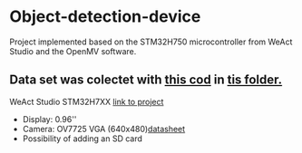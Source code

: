 <h1> Object-detection-device</h1>
Project implemented based on the STM32H750 microcontroller from WeAct Studio and the OpenMV software.

<h2> Data set was colectet with <a href= "Capture.py">this cod</a> in <a href="/DataSet/"> tis folder.</a></h2>

<p>WeAct Studio STM32H7XX <a href="https://github.com/WeActStudio/MiniSTM32H7xx/tree/master">link to project</a></p>
<ul>
  <li>Display: 0.96''</li>
  <li>Camera: OV7725 VGA (640x480)<a href="https://cdn.sparkfun.com/datasheets/Sensors/LightImaging/OV7725.pdf">datasheet</a></li>
  <li>Possibility of adding an SD card</li>
</ul>
